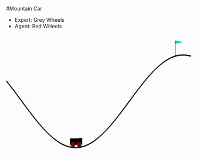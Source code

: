#Mountain Car 

- Expert: Grey Wheels
- Agent: Red WHeels

![](https://github.com/danielbairamian/Spotter/blob/main/Result_GIFs/MountainCar.gif)
